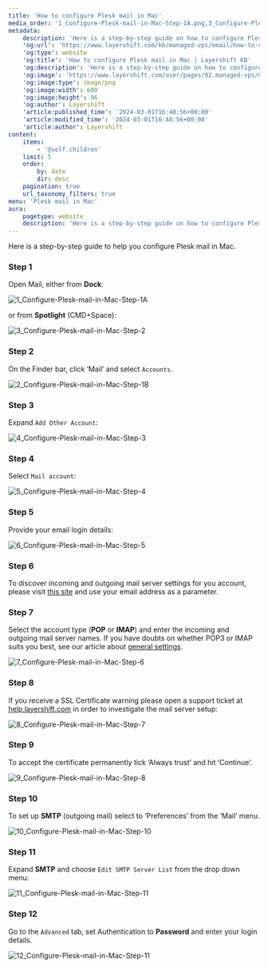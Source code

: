 ```yaml
---
title: 'How to configure Plesk mail in Mac'
media_order: '1_Configure-Plesk-mail-in-Mac-Step-1A.png,3_Configure-Plesk-mail-in-Mac-Step-2.png,2_Configure-Plesk-mail-in-Mac-Step-1B.png,4_Configure-Plesk-mail-in-Mac-Step-3.png,9_Configure-Plesk-mail-in-Mac-Step-8.png,8_Configure-Plesk-mail-in-Mac-Step-7.png,7_Configure-Plesk-mail-in-Mac-Step-6.png,5_Configure-Plesk-mail-in-Mac-Step-4.png,6_Configure-Plesk-mail-in-Mac-Step-5.png,10_Configure-Plesk-mail-in-Mac-Step-10.png,11_Configure-Plesk-mail-in-Mac-Step-11.png,12_Configure-Plesk-mail-in-Mac-Step-11.png'
metadata:
    description: 'Here is a step-by-step guide on how to configure Plesk mail in Mac.'
    'og:url': 'https://www.layershift.com/kb/managed-vps/email/how-to-configure-plesk-mail-in-mac'
    'og:type': website
    'og:title': 'How to configure Plesk mail in Mac | Layershift KB'
    'og:description': 'Here is a step-by-step guide on how to configure Plesk mail in Mac.'
    'og:image': 'https://www.layershift.com/user/pages/02.managed-vps/03.email/06.how-to-configure-plesk-mail-in-mac/1_Configure-Plesk-mail-in-Mac-Step-1A.png'
    'og:image:type': image/png
    'og:image:width': 600
    'og:image:height': 96
    'og:author': Layershift
    'article:published_time': '2024-03-01T16:48:56+00:00'
    'article:modified_time': '2024-03-01T16:48:56+00:00'
    'article:author': Layershift
content:
    items:
        - '@self.children'
    limit: 5
    order:
        by: date
        dir: desc
    pagination: true
    url_taxonomy_filters: true
menu: 'Plesk mail in Mac'
aura:
    pagetype: website
    description: 'Here is a step-by-step guide on how to configure Plesk mail in Mac.'
---
```


Here is a step-by-step guide to help you configure Plesk mail in Mac.

### Step 1

Open Mail, either from **Dock**:

![1_Configure-Plesk-mail-in-Mac-Step-1A](1_Configure-Plesk-mail-in-Mac-Step-1A.png "1_Configure-Plesk-mail-in-Mac-Step-1A")

or from **Spotlight** (CMD+Space):

![3_Configure-Plesk-mail-in-Mac-Step-2](3_Configure-Plesk-mail-in-Mac-Step-2.png "3_Configure-Plesk-mail-in-Mac-Step-2")

### Step 2

On the Finder bar, click ‘Mail’ and select `Accounts`.

![2_Configure-Plesk-mail-in-Mac-Step-1B](2_Configure-Plesk-mail-in-Mac-Step-1B.png "2_Configure-Plesk-mail-in-Mac-Step-1B")

### Step 3

Expand `Add Other Account`:

![4_Configure-Plesk-mail-in-Mac-Step-3](4_Configure-Plesk-mail-in-Mac-Step-3.png "4_Configure-Plesk-mail-in-Mac-Step-3")

### Step 4

Select `Mail account`:

![5_Configure-Plesk-mail-in-Mac-Step-4](5_Configure-Plesk-mail-in-Mac-Step-4.png "5_Configure-Plesk-mail-in-Mac-Step-4")

### Step 5

Provide your email login details:
    
![6_Configure-Plesk-mail-in-Mac-Step-5](6_Configure-Plesk-mail-in-Mac-Step-5.png "6_Configure-Plesk-mail-in-Mac-Step-5")

### Step 6

To discover incoming and outgoing mail server settings for you account, please visit [this site](https://info.layershift.com/mail/) and use your email address as a parameter.

### Step 7

Select the account type (**POP** or **IMAP**) and enter the incoming and outgoing mail server names.
If you have doubts on whether POP3 or IMAP suits you best, see our article about [general settings](/cloud-vps/email/how-to-configure-plesk-mail#incoming-mail-settings).

![7_Configure-Plesk-mail-in-Mac-Step-6](7_Configure-Plesk-mail-in-Mac-Step-6.png "7_Configure-Plesk-mail-in-Mac-Step-6")

### Step 8

If you receive a SSL Certificate warning please open a support ticket at [help.layershift.com](https://help.layershift.com) in order to investigate the mail server setup:

![8_Configure-Plesk-mail-in-Mac-Step-7](8_Configure-Plesk-mail-in-Mac-Step-7.png "8_Configure-Plesk-mail-in-Mac-Step-7")

### Step 9

To accept the certificate permanently tick ‘Always trust’ and hit ‘Continue’.

![9_Configure-Plesk-mail-in-Mac-Step-8](9_Configure-Plesk-mail-in-Mac-Step-8.png "9_Configure-Plesk-mail-in-Mac-Step-8")

### Step 10

To set up **SMTP** (outgoing mail) select to ‘Preferences’ from the ‘Mail’ menu.

![10_Configure-Plesk-mail-in-Mac-Step-10](10_Configure-Plesk-mail-in-Mac-Step-10.png "10_Configure-Plesk-mail-in-Mac-Step-10")

### Step 11

Expand **SMTP** and choose `Edit SMTP Server List` from the drop down menu:

![11_Configure-Plesk-mail-in-Mac-Step-11](11_Configure-Plesk-mail-in-Mac-Step-11.png "11_Configure-Plesk-mail-in-Mac-Step-11")

### Step 12

Go to the `Advanced` tab, set Authentication to **Password** and enter your login details.
    
![12_Configure-Plesk-mail-in-Mac-Step-11](12_Configure-Plesk-mail-in-Mac-Step-11.png "12_Configure-Plesk-mail-in-Mac-Step-11")
